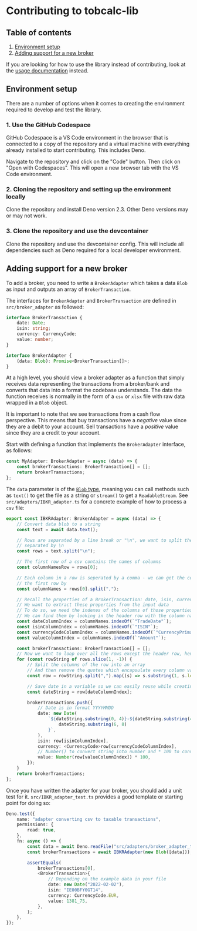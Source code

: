 # Contributing to tobcalc-lib

## Table of contents

1. [Environment setup](#environment-setup)
2. [Adding support for a new broker](#adding-support-for-a-new-broker)

If you are looking for how to use the library instead of contributing, look at
the [usage documentation](/docs/usage.md) instead.

## Environment setup

There are a number of options when it comes to creating the environment required to develop and test the library.

### 1. Use the GitHub Codespace

GitHub Codespace is a VS Code environment in the browser that is
connected to a copy of the repository and a virtual machine with everything
already installed to start contributing. This includes Deno.

Navigate to the repository and click on the "Code" button. Then click on "Open
with Codespaces". This will open a new browser tab with the VS Code environment.

### 2. Cloning the repository and setting up the environment locally

Clone the repository and install Deno version 2.3. Other Deno versions may or
may not work.

### 3. Clone the repository and use the devcontainer

Clone the repository and use the devcontainer config. This will include all
dependencies such as Deno required for a local developer environment.

## Adding support for a new broker

To add a broker, you need to write a `BrokerAdapter` which takes a data `Blob`
as input and outputs an array of `BrokerTransaction`.

The interfaces for `BrokerAdapter` and `BrokerTransaction` are defined in
`src/broker_adapter` as followed:

```ts
interface BrokerTransaction {
	date: Date;
	isin: string;
	currency: CurrencyCode;
	value: number;
}

interface BrokerAdapter {
	(data: Blob): Promise<BrokerTransaction[]>;
}
```

At a high level, you should view a broker adapter as a function that simply
receives data representing the transactions from a broker/bank and converts that
data into a format the codebase understands. The data the function receives is
normally in the form of a `csv` or `xlsx` file with raw data wrapped in a `Blob`
object.

It is important to note that we see transactions from a cash flow perspective. This means that buy transactions have a
_negative_ value since they are a debit to your account. Sell transactions
have a _positive_ value since they are a credit to your account.

Start with defining a function that implements the `BrokerAdapter` interface, as
follows:

```ts
const MyAdapter: BrokerAdapter = async (data) => {
	const brokerTransactions: BrokerTransaction[] = [];
	return brokerTransactions;
};
```

The `data` parameter is of the
[`Blob` type](https://developer.mozilla.org/en-US/docs/Web/API/Blob), meaning
you can call methods such as `text()` to get the file as a string or `stream()`
to get a `ReadableStream`. See `src/adapters/IBKR_adapter.ts` for a concrete
example of how to process a `csv` file:

```ts
export const IBKRAdapter: BrokerAdapter = async (data) => {
	// Convert data blob to a string
	const text = await data.text();

	// Rows are separated by a line break or "\n", we want to split the string up into the rows
	// separated by \n
	const rows = text.split("\n");

	// The first row of a csv contains the names of columns
	const columnNamesRow = rows[0];

	// Each column in a row is seperated by a comma - we can get the column names by splitting
	// the first row by
	const columnNames = rows[0].split(",");

	// Recall the properties of a BrokerTransaction: date, isin, currency and value
	// We want to extract these properties from the input data
	// To do so, we need the indexes of the columns of those properties
	// We can find them by looking in the header row with the column names
	const dateColumnIndex = columnNames.indexOf(`"TradeDate"`);
	const isinColumnIndex = columnNames.indexOf(`"ISIN"`);
	const currencyCodeColumnIndex = columnNames.indexOf(`"CurrencyPrimary"`);
	const valueColumnIndex = columnNames.indexOf(`"Amount"`);

	const brokerTransactions: BrokerTransaction[] = [];
	// Now we want to loop over all the rows except the header row, hence the slice(1, -1)
	for (const rowString of rows.slice(1, -1)) {
		// Split the columns of the row into an array
		// And then remove the quotes which encapsulate every column value
		const row = rowString.split(",").map((s) => s.substring(1, s.length - 1));

		// Save date in a variable so we can easily reuse while creating a Date object
		const dateString = row[dateColumnIndex];

		brokerTransactions.push({
			// Date is in format YYYYMMDD
			date: new Date(
				`${dateString.substring(0, 4)}-${dateString.substring(4, 6)}-${
					dateString.substring(6, 8)
				}`,
			),
			isin: row[isinColumnIndex],
			currency: <CurrencyCode>row[currencyCodeColumnIndex],
			// Number() to convert string into number and * 100 to convert into integer
			value: Number(row[valueColumnIndex]) * 100,
		});
	}
	return brokerTransactions;
};
```

Once you have written the adapter for your broker, you should add a unit test
for it. `src/IBKR_adapter_test.ts` provides a good template or starting point
for doing so:

```ts
Deno.test({
	name: "adapter converting csv to taxable transactions",
	permissions: {
		read: true,
	},
	fn: async () => {
		const data = await Deno.readFile("src/adapters/broker_adapter_test.csv");
		const brokerTransactions = await IBKRAdapter(new Blob([data]));

		assertEquals(
			brokerTransactions[0],
			<BrokerTransaction>{
				// Depending on the example data in your file
				date: new Date("2022-02-02"),
				isin: "IE00BFY0GT14",
				currency: CurrencyCode.EUR,
				value: 1381_75,
			},
		);
	},
});
```

